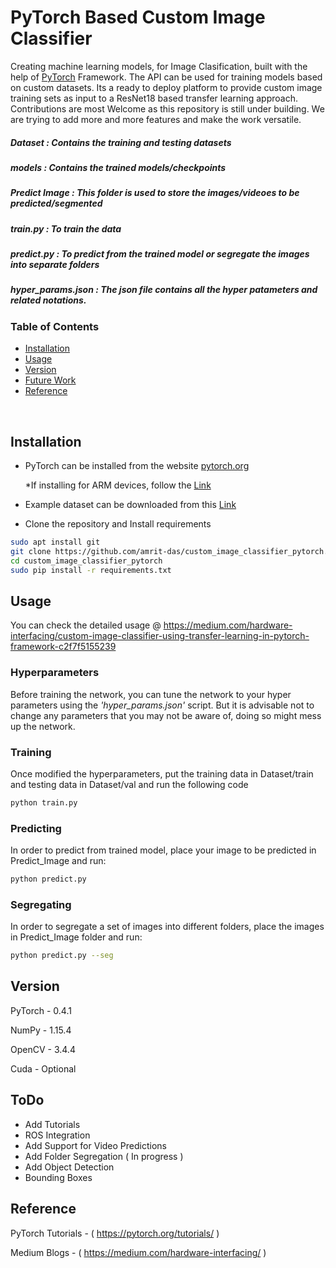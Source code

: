 # PyTorch Based Custom Image Classifier

Creating machine learning models, for Image Clasification, built with the help of [PyTorch](http://pytorch.org) Framework. The API can be used for training models based on custom datasets. Its a ready to deploy platform to provide custom image training sets as input to a ResNet18 based transfer learning approach. Contributions are most Welcome as this repository is still under building. We are trying to add more and more features and make the work versatile. 

##### Dataset : Contains the training and testing datasets

##### models : Contains the trained models/checkpoints

##### Predict Image : This folder is used to store the images/videoes to be predicted/segmented

##### train.py : To train the data

##### predict.py : To predict from the trained model or segregate the images into separate folders

##### hyper_params.json : The json file contains all the hyper patameters and related notations. 

### Table of Contents
- <a href='#Installation'> Installation </a>
- <a href='#Usage'> Usage </a>
- <a href='#Version'> Version </a>
- <a href='#todo'> Future Work </a>
- <a href='#reference'> Reference </a>

&nbsp;
&nbsp;
&nbsp;
&nbsp;

## Installation

- PyTorch can be installed from the website [pytorch.org](https://pytorch.org)

   *If installing for ARM devices, follow the [Link](https://medium.com/hardware-interfacing/how-to-install-pytorch-v4-0-on-raspberry-pi-3b-odroids-and-other-arm-based-devices-91d62f2933c7)
- Example dataset can be downloaded from this [Link](https://download.pytorch.org/tutorial/hymenoptera_data.zip)
- Clone the repository and Install requirements 
```bash
sudo apt install git
git clone https://github.com/amrit-das/custom_image_classifier_pytorch.git
cd custom_image_classifier_pytorch
sudo pip install -r requirements.txt
```
## Usage
You can check the detailed usage @ https://medium.com/hardware-interfacing/custom-image-classifier-using-transfer-learning-in-pytorch-framework-c2f7f5155239
### Hyperparameters
Before training the network, you can tune the network to your hyper parameters using the *'hyper_params.json'* script. But it is advisable not to change any parameters that you may not be aware of, doing so might mess up the network.

### Training 
Once modified the hyperparameters, put the training data in Dataset/train and testing data in Dataset/val and run the following code

```bash
python train.py
```
### Predicting
In order to predict from trained model, place your image to be predicted in Predict_Image and run:
```bash
python predict.py
```
### Segregating 
In order to segregate a set of images into different folders, place the images in Predict_Image folder and  run:
```bash
python predict.py --seg
```

## Version

PyTorch - 0.4.1

NumPy - 1.15.4

OpenCV -  3.4.4

Cuda - Optional 

## ToDo
- Add Tutorials
- ROS Integration
- Add Support for Video Predictions
- Add Folder Segregation ( In progress )
- Add Object Detection
- Bounding Boxes


## Reference

PyTorch Tutorials - ( https://pytorch.org/tutorials/ )

Medium Blogs - ( https://medium.com/hardware-interfacing/ )
